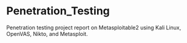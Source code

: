 # Penetration_Testing
Penetration testing project report on Metasploitable2 using Kali Linux, OpenVAS, Nikto, and Metasploit.
